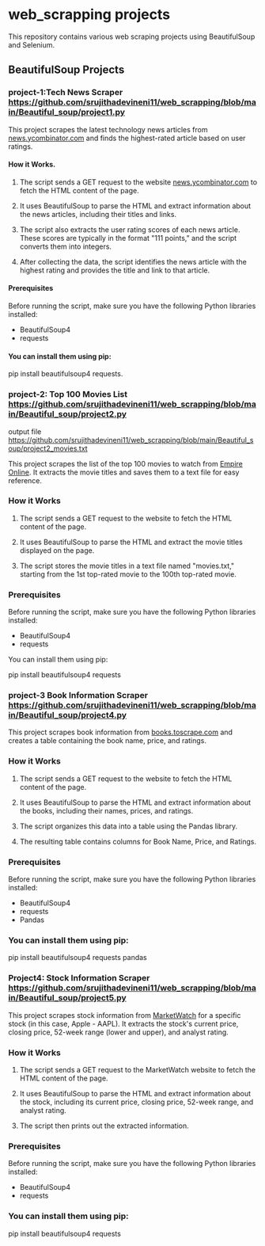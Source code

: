 # web_scrapping projects

This repository contains various web scraping projects using BeautifulSoup and Selenium.

## BeautifulSoup Projects

### project-1:Tech News Scraper https://github.com/srujithadevineni11/web_scrapping/blob/main/Beautiful_soup/project1.py 

This project scrapes the latest technology news articles from [news.ycombinator.com](https://news.ycombinator.com/) and finds the highest-rated article based on user ratings.

#### How it Works.

1. The script sends a GET request to the website [news.ycombinator.com](https://news.ycombinator.com/) to fetch the HTML content of the page.

2. It uses BeautifulSoup to parse the HTML and extract information about the news articles, including their titles and links.

3. The script also extracts the user rating scores of each news article. These scores are typically in the format "111 points," and the script converts them into integers.

4. After collecting the data, the script identifies the news article with the highest rating and provides the title and link to that article.

#### Prerequisites

Before running the script, make sure you have the following Python libraries installed:

- BeautifulSoup4
- requests

#### You can install them using pip:

pip install beautifulsoup4 requests.


### project-2: Top 100 Movies List https://github.com/srujithadevineni11/web_scrapping/blob/main/Beautiful_soup/project2.py 
output file https://github.com/srujithadevineni11/web_scrapping/blob/main/Beautiful_soup/project2_movies.txt 

This project scrapes the list of the top 100 movies to watch from [Empire Online](https://web.archive.org/web/20200518073855/https://www.empireonline.com/movies/features/best-movies-2/). It extracts the movie titles and saves them to a text file for easy reference.

### How it Works

1. The script sends a GET request to the website to fetch the HTML content of the page.

2. It uses BeautifulSoup to parse the HTML and extract the movie titles displayed on the page.

3. The script stores the movie titles in a text file named "movies.txt," starting from the 1st top-rated movie to the 100th top-rated movie.

### Prerequisites

Before running the script, make sure you have the following Python libraries installed:

- BeautifulSoup4
- requests

You can install them using pip:

pip install beautifulsoup4 requests

### project-3 Book Information Scraper https://github.com/srujithadevineni11/web_scrapping/blob/main/Beautiful_soup/project4.py

This project scrapes book information from [books.toscrape.com](https://books.toscrape.com) and creates a table containing the book name, price, and ratings.

### How it Works

1. The script sends a GET request to the website to fetch the HTML content of the page.

2. It uses BeautifulSoup to parse the HTML and extract information about the books, including their names, prices, and ratings.

3. The script organizes this data into a table using the Pandas library.

4. The resulting table contains columns for Book Name, Price, and Ratings.

### Prerequisites

Before running the script, make sure you have the following Python libraries installed:

- BeautifulSoup4
- requests
- Pandas

### You can install them using pip:

pip install beautifulsoup4 requests pandas

### Project4: Stock Information Scraper https://github.com/srujithadevineni11/web_scrapping/blob/main/Beautiful_soup/project5.py 

This project scrapes stock information from [MarketWatch](https://www.marketwatch.com/investing/stock/aapl?mod=search_symbol) for a specific stock (in this case, Apple - AAPL). It extracts the stock's current price, closing price, 52-week range (lower and upper), and analyst rating.

### How it Works

1. The script sends a GET request to the MarketWatch website to fetch the HTML content of the page.

2. It uses BeautifulSoup to parse the HTML and extract information about the stock, including its current price, closing price, 52-week range, and analyst rating.

3. The script then prints out the extracted information.

### Prerequisites

Before running the script, make sure you have the following Python libraries installed:

- BeautifulSoup4
- requests

### You can install them using pip:

pip install beautifulsoup4 requests

